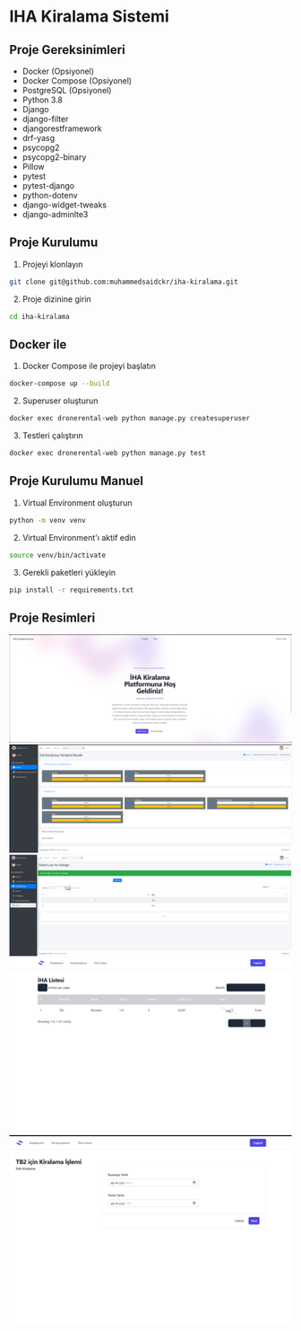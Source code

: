 # IHA Kiralama Sistemi

## Proje Gereksinimleri
* Docker (Opsiyonel)
* Docker Compose (Opsiyonel)
* PostgreSQL (Opsiyonel)
* Python 3.8
* Django
* django-filter
* djangorestframework
* drf-yasg
* psycopg2
* psycopg2-binary
* Pillow
* pytest
* pytest-django
* python-dotenv
* django-widget-tweaks
* django-adminlte3

## Proje Kurulumu
1. Projeyi klonlayın
```bash
git clone git@github.com:muhammedsaidckr/iha-kiralama.git
```

2. Proje dizinine girin
```bash
cd iha-kiralama
```

## Docker ile
1. Docker Compose ile projeyi başlatın
```bash
docker-compose up --build
```

2. Superuser oluşturun
```bash
docker exec dronerental-web python manage.py createsuperuser
```

3. Testleri çalıştırın
```bash
docker exec dronerental-web python manage.py test
```

## Proje Kurulumu Manuel


1. Virtual Environment oluşturun
```bash
python -m venv venv
```

2. Virtual Environment'ı aktif edin
```bash
source venv/bin/activate
```

3. Gerekli paketleri yükleyin
```bash
pip install -r requirements.txt
```

## Proje Resimleri
![LandingPage](media/screenshots/iha1.PNG)
![AdminPanel](media/screenshots/iha2.PNG)
![AdminPanel](media/screenshots/iha3.PNG)
![UserDashboard](media/screenshots/iha4.PNG)
![UserDashboardRent](media/screenshots/iha5.PNG)